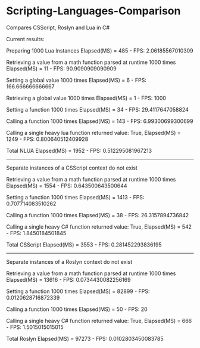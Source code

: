 # Scripting-Languages-Comparison
Compares CSScript, Roslyn and Lua in C#

Current results:

Preparing 1000 Lua Instances Elapsed(MS) = 485 - FPS: 2.06185567010309

Retrieving a value from a math function parsed at runtime 1000 times Elapsed(MS) = 11 - FPS: 90.9090909090909

Setting a global value 1000 times Elapsed(MS) = 6 - FPS: 166.666666666667

Retrieving a global value 1000 times Elapsed(MS) = 1 - FPS: 1000

Setting a function 1000 times Elapsed(MS) = 34 - FPS: 29.4117647058824

Calling a function 1000 times Elapsed(MS) = 143 - FPS: 6.99300699300699

Calling a single heavy lua function returned value: True, Elapsed(MS) = 1249 - FPS: 0.800640512409928

Total NLUA Elapsed(MS) = 1952 - FPS: 0.512295081967213

------

Separate instances of a CSScript context do not exist

Retrieving a value from a math function parsed at runtime 1000 times Elapsed(MS) = 1554 - FPS: 0.643500643500644

Setting a function 1000 times Elapsed(MS) = 1413 - FPS: 0.707714083510262

Calling a function 1000 times Elapsed(MS) = 38 - FPS: 26.3157894736842

Calling a single heavy C# function returned value: True, Elapsed(MS) = 542 - FPS: 1.8450184501845

Total CSScript Elapsed(MS) = 3553 - FPS: 0.281452293836195

------

Separate instances of a Roslyn context do not exist

Retrieving a value from a math function parsed at runtime 1000 times Elapsed(MS) = 13616 - FPS: 0.0734430082256169

Setting a function 1000 times Elapsed(MS) = 82899 - FPS: 0.0120628716872339

Calling a function 1000 times Elapsed(MS) = 50 - FPS: 20

Calling a single heavy C# function returned value: True, Elapsed(MS) = 666 - FPS: 1.5015015015015

Total Roslyn Elapsed(MS) = 97273 - FPS: 0.0102803450083785
